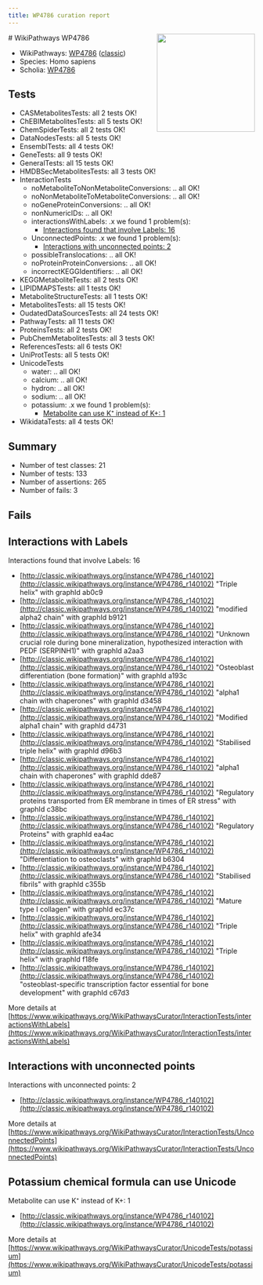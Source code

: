 ```yaml
---
title: WP4786 curation report
---
```


<img style="float: right; width: 200px" src="https://upload.wikimedia.org/wikipedia/commons/thumb/8/83/Wplogo_with_text_500.png/640px-Wplogo_with_text_500.png" />
# WikiPathways WP4786

* WikiPathways: [WP4786](https://wikipathways.org/pathways/WP4786) ([classic](https://classic.wikipathways.org/instance/WP4786))
* Species: Homo sapiens
* Scholia: [WP4786](https://scholia.toolforge.org/wikipathways/WP4786)
## Tests
* CASMetabolitesTests: all 2 tests OK!
* ChEBIMetabolitesTests: all 5 tests OK!
* ChemSpiderTests: all 2 tests OK!
* DataNodesTests: all 5 tests OK!
* EnsemblTests: all 4 tests OK!
* GeneTests: all 9 tests OK!
* GeneralTests: all 15 tests OK!
* HMDBSecMetabolitesTests: all 3 tests OK!
* InteractionTests
    * noMetaboliteToNonMetaboliteConversions: .. all OK!
    * noNonMetaboliteToMetaboliteConversions: .. all OK!
    * noGeneProteinConversions: .. all OK!
    * nonNumericIDs: .. all OK!
    * interactionsWithLabels: .x we found 1 problem(s):
        * [Interactions found that involve Labels: 16](#fe97a8be)
    * UnconnectedPoints: .x we found 1 problem(s):
        * [Interactions with unconnected points: 2](#35a61ada)
    * possibleTranslocations: .. all OK!
    * noProteinProteinConversions: .. all OK!
    * incorrectKEGGIdentifiers: .. all OK!
* KEGGMetaboliteTests: all 2 tests OK!
* LIPIDMAPSTests: all 1 tests OK!
* MetaboliteStructureTests: all 1 tests OK!
* MetabolitesTests: all 15 tests OK!
* OudatedDataSourcesTests: all 24 tests OK!
* PathwayTests: all 11 tests OK!
* ProteinsTests: all 2 tests OK!
* PubChemMetabolitesTests: all 3 tests OK!
* ReferencesTests: all 6 tests OK!
* UniProtTests: all 5 tests OK!
* UnicodeTests
    * water: .. all OK!
    * calcium: .. all OK!
    * hydron: .. all OK!
    * sodium: .. all OK!
    * potassium: .x we found 1 problem(s):
        * [Metabolite can use K⁺ instead of K+: 1](#6cc0da79)
* WikidataTests: all 4 tests OK!


## Summary

* Number of test classes: 21
* Number of tests: 133
* Number of assertions: 265
* Number of fails: 3

## Fails

<a name="fe97a8be" />

## Interactions with Labels

Interactions found that involve Labels: 16

* [http://classic.wikipathways.org/instance/WP4786_r140102](http://classic.wikipathways.org/instance/WP4786_r140102) "Triple helix" with graphId ab0c9
* [http://classic.wikipathways.org/instance/WP4786_r140102](http://classic.wikipathways.org/instance/WP4786_r140102) "modified alpha2 chain" with graphId b9121
* [http://classic.wikipathways.org/instance/WP4786_r140102](http://classic.wikipathways.org/instance/WP4786_r140102) "Unknown crucial role during 
bone mineralization,
hypothesized interaction
with PEDF (SERPINH1)" with graphId a2aa3
* [http://classic.wikipathways.org/instance/WP4786_r140102](http://classic.wikipathways.org/instance/WP4786_r140102) "Osteoblast differentiation
(bone formation)" with graphId a193c
* [http://classic.wikipathways.org/instance/WP4786_r140102](http://classic.wikipathways.org/instance/WP4786_r140102) "alpha1 chain with
chaperones" with graphId d3458
* [http://classic.wikipathways.org/instance/WP4786_r140102](http://classic.wikipathways.org/instance/WP4786_r140102) "Modified alpha1 chain" with graphId d4731
* [http://classic.wikipathways.org/instance/WP4786_r140102](http://classic.wikipathways.org/instance/WP4786_r140102) "Stabilised
triple helix" with graphId d96b3
* [http://classic.wikipathways.org/instance/WP4786_r140102](http://classic.wikipathways.org/instance/WP4786_r140102) "alpha1 chain with
chaperones" with graphId dde87
* [http://classic.wikipathways.org/instance/WP4786_r140102](http://classic.wikipathways.org/instance/WP4786_r140102) "Regulatory proteins
transported from ER membrane
in times of ER stress" with graphId c38bc
* [http://classic.wikipathways.org/instance/WP4786_r140102](http://classic.wikipathways.org/instance/WP4786_r140102) "Regulatory
Proteins" with graphId ea4ac
* [http://classic.wikipathways.org/instance/WP4786_r140102](http://classic.wikipathways.org/instance/WP4786_r140102) "Differentiation 
to osteoclasts" with graphId b6304
* [http://classic.wikipathways.org/instance/WP4786_r140102](http://classic.wikipathways.org/instance/WP4786_r140102) "Stabilised fibrils" with graphId c355b
* [http://classic.wikipathways.org/instance/WP4786_r140102](http://classic.wikipathways.org/instance/WP4786_r140102) "Mature type I 
collagen" with graphId ec37c
* [http://classic.wikipathways.org/instance/WP4786_r140102](http://classic.wikipathways.org/instance/WP4786_r140102) "Triple helix" with graphId afe34
* [http://classic.wikipathways.org/instance/WP4786_r140102](http://classic.wikipathways.org/instance/WP4786_r140102) "Triple helix" with graphId f18fe
* [http://classic.wikipathways.org/instance/WP4786_r140102](http://classic.wikipathways.org/instance/WP4786_r140102) "osteoblast-specific transcription
factor essential for bone development" with graphId c67d3


More details at [https://www.wikipathways.org/WikiPathwaysCurator/InteractionTests/interactionsWithLabels](https://www.wikipathways.org/WikiPathwaysCurator/InteractionTests/interactionsWithLabels)

<a name="35a61ada" />

## Interactions with unconnected points

Interactions with unconnected points: 2

* [http://classic.wikipathways.org/instance/WP4786_r140102](http://classic.wikipathways.org/instance/WP4786_r140102)


More details at [https://www.wikipathways.org/WikiPathwaysCurator/InteractionTests/UnconnectedPoints](https://www.wikipathways.org/WikiPathwaysCurator/InteractionTests/UnconnectedPoints)

<a name="6cc0da79" />

## Potassium chemical formula can use Unicode

Metabolite can use K⁺ instead of K+: 1

* [http://classic.wikipathways.org/instance/WP4786_r140102](http://classic.wikipathways.org/instance/WP4786_r140102)


More details at [https://www.wikipathways.org/WikiPathwaysCurator/UnicodeTests/potassium](https://www.wikipathways.org/WikiPathwaysCurator/UnicodeTests/potassium)

